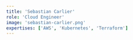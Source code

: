 ```yaml
---
title: 'Sebastian Carlier'
role: 'Cloud Engineer'
image: 'sebastian-carlier.png'
expertises: ['AWS', 'Kubernetes', 'Terraform']
---
```

